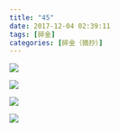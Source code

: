 ```yaml
---
title: "45"
date: 2017-12-04 02:39:11
tags: [碎金]
categories: [碎金（摘抄）]
---
```




![](C:\Users\lenovo\Documents\GitHub\image\TnB1emMvUDlvNjZXQ3RaYysxeFVqcmg0MDZZaUpSeEJzY0Q3aWlvaXBRSlJjSW1ibXA3blJRPT0.jpg)

![](C:\Users\lenovo\Documents\GitHub\image\TnB1emMvUDlvNjZXQ3RaYysxeFVqZzVNeXdzUWw5dTJEU3MvSmJaeHFjTjBDbEg5TDRXSHpRPT0.jpg)

![](C:\Users\lenovo\Documents\GitHub\image\TnB1emMvUDlvNjZXQ3RaYysxeFVqcVJXajk5VmdIV1oyL0loYTdxclJRdWcvY3kzZFY4VjhRPT0.jpg)

![](C:\Users\lenovo\Documents\GitHub\image\TnB1emMvUDlvNjZXQ3RaYysxeFVqdFlHT3J2Rm9LU3ZxRzJyOE9lZXc5SGR6YlNSc3NHVzB3PT0.jpg)